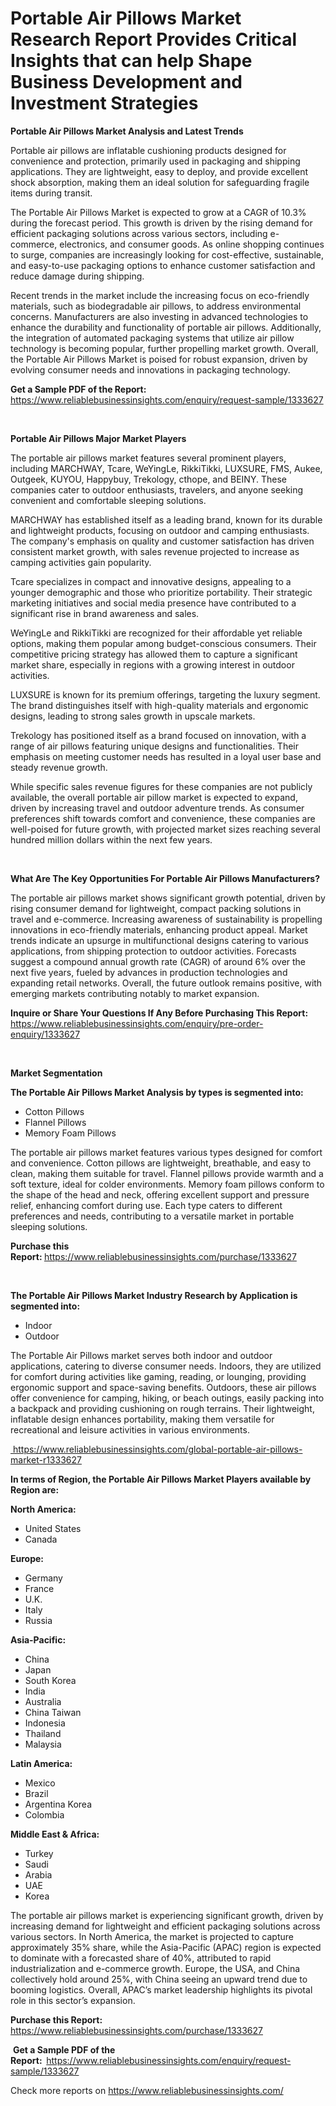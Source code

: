 <p><h1>Portable Air Pillows Market Research Report Provides Critical Insights that can help Shape Business Development and Investment Strategies</h1></p><p><strong>Portable Air Pillows Market Analysis and Latest Trends</strong></p>
<p><p>Portable air pillows are inflatable cushioning products designed for convenience and protection, primarily used in packaging and shipping applications. They are lightweight, easy to deploy, and provide excellent shock absorption, making them an ideal solution for safeguarding fragile items during transit.</p><p>The Portable Air Pillows Market is expected to grow at a CAGR of 10.3% during the forecast period. This growth is driven by the rising demand for efficient packaging solutions across various sectors, including e-commerce, electronics, and consumer goods. As online shopping continues to surge, companies are increasingly looking for cost-effective, sustainable, and easy-to-use packaging options to enhance customer satisfaction and reduce damage during shipping.</p><p>Recent trends in the market include the increasing focus on eco-friendly materials, such as biodegradable air pillows, to address environmental concerns. Manufacturers are also investing in advanced technologies to enhance the durability and functionality of portable air pillows. Additionally, the integration of automated packaging systems that utilize air pillow technology is becoming popular, further propelling market growth. Overall, the Portable Air Pillows Market is poised for robust expansion, driven by evolving consumer needs and innovations in packaging technology.</p></p>
<p><strong>Get a Sample PDF of the Report:&nbsp;</strong> <a href="https://www.reliablebusinessinsights.com/enquiry/request-sample/1333627?utm_campaign=3025&utm_medium=2&utm_source=Github&utm_content=ia&utm_term=24032025&utm_id=portable-air-pillows">https://www.reliablebusinessinsights.com/enquiry/request-sample/1333627</a></p>
<p>&nbsp;</p>
<p><strong>Portable Air Pillows Major Market Players</strong></p>
<p><p>The portable air pillows market features several prominent players, including MARCHWAY, Tcare, WeYingLe, RikkiTikki, LUXSURE, FMS, Aukee, Outgeek, KUYOU, Happybuy, Trekology, cthope, and BEINY. These companies cater to outdoor enthusiasts, travelers, and anyone seeking convenient and comfortable sleeping solutions.</p><p>MARCHWAY has established itself as a leading brand, known for its durable and lightweight products, focusing on outdoor and camping enthusiasts. The company's emphasis on quality and customer satisfaction has driven consistent market growth, with sales revenue projected to increase as camping activities gain popularity.</p><p>Tcare specializes in compact and innovative designs, appealing to a younger demographic and those who prioritize portability. Their strategic marketing initiatives and social media presence have contributed to a significant rise in brand awareness and sales.</p><p>WeYingLe and RikkiTikki are recognized for their affordable yet reliable options, making them popular among budget-conscious consumers. Their competitive pricing strategy has allowed them to capture a significant market share, especially in regions with a growing interest in outdoor activities.</p><p>LUXSURE is known for its premium offerings, targeting the luxury segment. The brand distinguishes itself with high-quality materials and ergonomic designs, leading to strong sales growth in upscale markets.</p><p>Trekology has positioned itself as a brand focused on innovation, with a range of air pillows featuring unique designs and functionalities. Their emphasis on meeting customer needs has resulted in a loyal user base and steady revenue growth.</p><p>While specific sales revenue figures for these companies are not publicly available, the overall portable air pillow market is expected to expand, driven by increasing travel and outdoor adventure trends. As consumer preferences shift towards comfort and convenience, these companies are well-poised for future growth, with projected market sizes reaching several hundred million dollars within the next few years.</p></p>
<p>&nbsp;</p>
<p><strong>What Are The Key Opportunities For Portable Air Pillows Manufacturers?</strong></p>
<p><p>The portable air pillows market shows significant growth potential, driven by rising consumer demand for lightweight, compact packing solutions in travel and e-commerce. Increasing awareness of sustainability is propelling innovations in eco-friendly materials, enhancing product appeal. Market trends indicate an upsurge in multifunctional designs catering to various applications, from shipping protection to outdoor activities. Forecasts suggest a compound annual growth rate (CAGR) of around 6% over the next five years, fueled by advances in production technologies and expanding retail networks. Overall, the future outlook remains positive, with emerging markets contributing notably to market expansion.</p></p>
<p><strong>Inquire or Share Your Questions If Any Before Purchasing This Report:</strong> <a href="https://www.reliablebusinessinsights.com/enquiry/pre-order-enquiry/1333627?utm_campaign=3025&utm_medium=2&utm_source=Github&utm_content=ia&utm_term=24032025&utm_id=portable-air-pillows">https://www.reliablebusinessinsights.com/enquiry/pre-order-enquiry/1333627</a></p>
<p>&nbsp;</p>
<p><strong>Market Segmentation</strong></p>
<p><strong>The Portable Air Pillows Market Analysis by types is segmented into:</strong></p>
<p><ul><li>Cotton Pillows</li><li>Flannel Pillows</li><li>Memory Foam Pillows</li></ul></p>
<p><p>The portable air pillows market features various types designed for comfort and convenience. Cotton pillows are lightweight, breathable, and easy to clean, making them suitable for travel. Flannel pillows provide warmth and a soft texture, ideal for colder environments. Memory foam pillows conform to the shape of the head and neck, offering excellent support and pressure relief, enhancing comfort during use. Each type caters to different preferences and needs, contributing to a versatile market in portable sleeping solutions.</p></p>
<p><strong>Purchase this Report:&nbsp;</strong><a href="https://www.reliablebusinessinsights.com/purchase/1333627?utm_campaign=3025&utm_medium=2&utm_source=Github&utm_content=ia&utm_term=24032025&utm_id=portable-air-pillows">https://www.reliablebusinessinsights.com/purchase/1333627</a></p>
<p>&nbsp;</p>
<p><strong>The Portable Air Pillows Market Industry Research by Application is segmented into:</strong></p>
<p><ul><li>Indoor</li><li>Outdoor</li></ul></p>
<p><p>The Portable Air Pillows market serves both indoor and outdoor applications, catering to diverse consumer needs. Indoors, they are utilized for comfort during activities like gaming, reading, or lounging, providing ergonomic support and space-saving benefits. Outdoors, these air pillows offer convenience for camping, hiking, or beach outings, easily packing into a backpack and providing cushioning on rough terrains. Their lightweight, inflatable design enhances portability, making them versatile for recreational and leisure activities in various environments.</p></p>
<p><a href="https://www.reliablebusinessinsights.com/global-portable-air-pillows-market-r1333627?utm_campaign=3025&utm_medium=2&utm_source=Github&utm_content=ia&utm_term=24032025&utm_id=portable-air-pillows">&nbsp;https://www.reliablebusinessinsights.com/global-portable-air-pillows-market-r1333627</a></p>
<p><strong>In terms of Region, the Portable Air Pillows Market Players available by Region are:</strong></p>
<p>
    <p> <strong> North America: </strong>
        <ul>
            <li>United States</li>
            <li>Canada</li>
        </ul>
        </p> 
    <p> <strong> Europe: </strong>
        <ul>
            <li>Germany</li>
            <li>France</li>
            <li>U.K.</li>
            <li>Italy</li>
            <li>Russia</li>
        </ul>
        </p> 
    <p> <strong> Asia-Pacific: </strong>
        <ul>
            <li>China</li>
            <li>Japan</li>
            <li>South Korea</li>
            <li>India</li>
            <li>Australia</li>
            <li>China Taiwan</li>
            <li>Indonesia</li>
            <li>Thailand</li>
            <li>Malaysia</li>
        </ul>
        </p> 
    <p> <strong> Latin America: </strong>
        <ul>
            <li>Mexico</li>
            <li>Brazil</li>
            <li>Argentina Korea</li>
            <li>Colombia</li>
        </ul>
        </p> 
    <p> <strong> Middle East & Africa: </strong>
        <ul>
            <li>Turkey</li>
            <li>Saudi</li>
            <li>Arabia</li>
            <li>UAE</li>
            <li>Korea</li>
        </ul>
    </p>
    </p>
<p><p>The portable air pillows market is experiencing significant growth, driven by increasing demand for lightweight and efficient packaging solutions across various sectors. In North America, the market is projected to capture approximately 35% share, while the Asia-Pacific (APAC) region is expected to dominate with a forecasted share of 40%, attributed to rapid industrialization and e-commerce growth. Europe, the USA, and China collectively hold around 25%, with China seeing an upward trend due to booming logistics. Overall, APAC’s market leadership highlights its pivotal role in this sector’s expansion.</p></p>
<p><strong>Purchase this Report: </strong><a href="https://www.reliablebusinessinsights.com/purchase/1333627?utm_campaign=3025&utm_medium=2&utm_source=Github&utm_content=ia&utm_term=24032025&utm_id=portable-air-pillows">https://www.reliablebusinessinsights.com/purchase/1333627</a></p>
<p>&nbsp;<strong>Get a Sample PDF of the Report:&nbsp;&nbsp;</strong><a href="https://www.reliablebusinessinsights.com/enquiry/request-sample/1333627?utm_campaign=3025&utm_medium=2&utm_source=Github&utm_content=ia&utm_term=24032025&utm_id=portable-air-pillows">https://www.reliablebusinessinsights.com/enquiry/request-sample/1333627</a></p>
<p><strong></strong></p>
<p>Check more reports on <a href="https://www.reliablebusinessinsights.com/?utm_campaign=3025&utm_medium=2&utm_source=Github&utm_content=ia&utm_term=24032025&utm_id=portable-air-pillows">https://www.reliablebusinessinsights.com/</a></p>
